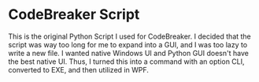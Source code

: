 # CodeBreaker Script
This is the original Python Script I used for CodeBreaker. I decided that the script was way too long for me to expand into a GUI, and I was too lazy to write a new file. I wanted native Windows UI and Python GUI doesn't have the best native UI. Thus, I turned this into a command with an option CLI, converted to EXE, and then utilized in WPF. 
